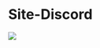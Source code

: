 # Site-Discord

<img src="https://media.discordapp.net/attachments/1228803364381397123/1237226332342194196/image.png?ex=663ed4d0&is=663d8350&hm=2fbba4cfc154c4fef79901c1fe3002a1292ae56c2f6fac6b3a2e1312835479ae&=&format=webp&quality=lossless&width=876&height=350">


